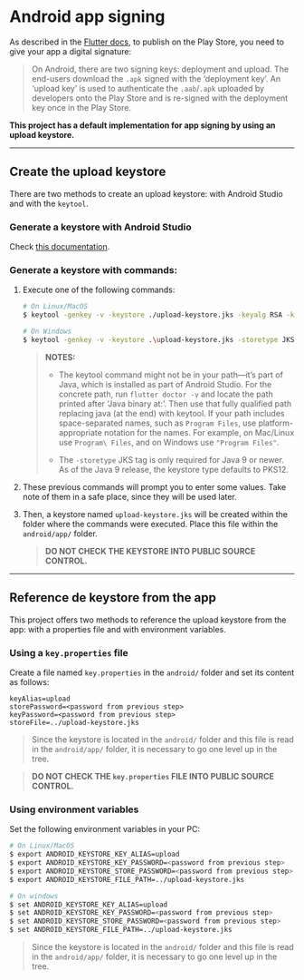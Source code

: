 # Android app signing

As described in the [Flutter docs][app_signing_docs_link], to publish on the Play Store, you need to give your app a digital signature:

> On Android, there are two signing keys: deployment and upload. The end-users download the `.apk` signed with the ‘deployment key’. An ‘upload key’ is used to authenticate the `.aab`/`.apk` uploaded by developers onto the Play Store and is re-signed with the deployment key once in the Play Store.

**This project has a default implementation for app signing by using an upload keystore.**

---

## Create the upload keystore

There are two methods to create an upload keystore: with Android Studio and with the `keytool`.

### Generate a keystore with Android Studio

Check [this documentation][keystore_generation_link].

### Generate a keystore with commands:

1. Execute one of the following commands:

   ```sh
   # On Linux/MacOS
   $ keytool -genkey -v -keystore ./upload-keystore.jks -keyalg RSA -keysize 2048 -validity 10000 -alias upload

   # On Windows
   $ keytool -genkey -v -keystore .\upload-keystore.jks -storetype JKS -keyalg RSA -keysize 2048 -validity 10000 -alias upload
   ```

   > **NOTES:**
   >
   > - The keytool command might not be in your path—it’s part of Java, which is installed as part of Android Studio. For the concrete path, run `flutter doctor -v` and locate the path printed after ‘Java binary at:’. Then use that fully qualified path replacing java (at the end) with keytool. If your path includes space-separated names, such as `Program Files`, use platform-appropriate notation for the names. For example, on Mac/Linux use `Program\ Files`, and on Windows use `"Program Files"`.
   >
   > - The `-storetype` JKS tag is only required for Java 9 or newer. As of the Java 9 release, the keystore type defaults to PKS12.

2. These previous commands will prompt you to enter some values. Take note of them in a safe place, since they will be used later.

3. Then, a keystore named `upload-keystore.jks` will be created within the folder where the commands were executed. Place this file within the `android/app/` folder.

   > **DO NOT CHECK THE KEYSTORE INTO PUBLIC SOURCE CONTROL.**

---

## Reference de keystore from the app

This project offers two methods to reference the upload keystore from the app: with a properties file and with environment variables.

<!-- TODO: Since `keyAlias` and `storeFile` do not change, they can be hardcoded in the gradle config and then ignored in the setup process. -->

### Using a `key.properties` file

Create a file named `key.properties` in the `android/` folder and set its content as follows:

```properties
keyAlias=upload
storePassword=<password from previous step>
keyPassword=<password from previous step>
storeFile=../upload-keystore.jks
```

> Since the keystore is located in the `android/` folder and this file is read in the `android/app/` folder, it is necessary to go one level up in the tree.

> **DO NOT CHECK THE `key.properties` FILE INTO PUBLIC SOURCE CONTROL.**

### Using environment variables

Set the following environment variables in your PC:

```sh
# On Linux/MacOS
$ export ANDROID_KEYSTORE_KEY_ALIAS=upload
$ export ANDROID_KEYSTORE_KEY_PASSWORD=<password from previous step>
$ export ANDROID_KEYSTORE_STORE_PASSWORD=<password from previous step>
$ export ANDROID_KEYSTORE_FILE_PATH=../upload-keystore.jks

# On windows
$ set ANDROID_KEYSTORE_KEY_ALIAS=upload
$ set ANDROID_KEYSTORE_KEY_PASSWORD=<password from previous step>
$ set ANDROID_KEYSTORE_STORE_PASSWORD=<password from previous step>
$ set ANDROID_KEYSTORE_FILE_PATH=../upload-keystore.jks
```

> Since the keystore is located in the `android/` folder and this file is read in the `android/app/` folder, it is necessary to go one level up in the tree.

<!-- ? LINKS -->

<!-- Android documentation -->

[keystore_generation_link]: https://developer.android.com/studio/publish/app-signing#generate-key

<!-- Flutter documentation -->

[app_signing_docs_link]: https://flutter.dev/docs/deployment/android#signing-the-app

